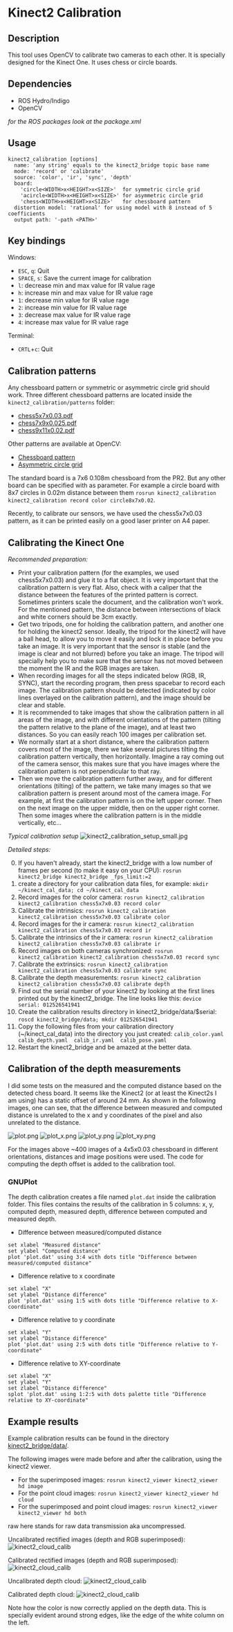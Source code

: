 # Kinect2 Calibration

## Description

This tool uses OpenCV to calibrate two cameras to each other. It is specially designed for the Kinect One. It uses chess or circle boards.

## Dependencies

- ROS Hydro/Indigo
- OpenCV

*for the ROS packages look at the package.xml*

## Usage

```
kinect2_calibration [options]
  name: 'any string' equals to the kinect2_bridge topic base name
  mode: 'record' or 'calibrate'
  source: 'color', 'ir', 'sync', 'depth'
  board:
    'circle<WIDTH>x<HEIGHT>x<SIZE>'  for symmetric circle grid
    'acircle<WIDTH>x<HEIGHT>x<SIZE>' for asymmetric circle grid
    'chess<WIDTH>x<HEIGHT>x<SIZE>'   for chessboard pattern
  distortion model: 'rational' for using model with 8 instead of 5 coefficients
  output path: '-path <PATH>'
```

## Key bindings

Windows:
- `ESC`, `q`: Quit
- `SPACE`, `s`: Save the current image for calibration
- `l`: decrease min and max value for IR value rage
- `h`: increase min and max value for IR value rage
- `1`: decrease min value for IR value rage
- `2`: increase min value for IR value rage
- `3`: decrease max value for IR value rage
- `4`: increase max value for IR value rage

Terminal:
- `CRTL`+`c`: Quit

## Calibration patterns

Any chessboard pattern or symmetric or asymmetric circle grid should work. Three different chessboard patterns are located inside the `kinect2_calibration/patterns` folder:
- [chess5x7x0.03.pdf](patterns/chess5x7x0.03.pdf)
- [chess7x9x0.025.pdf](patterns/chess7x9x0.025.pdf)
- [chess9x11x0.02.pdf](patterns/chess9x11x0.02.pdf)

Other patterns are available at OpenCV:
- [Chessboard pattern](http://docs.opencv.org/2.4.2/_downloads/pattern.png)
- [Asymmetric circle grid](http://docs.opencv.org/2.4.2/_downloads/acircles_pattern.png)

The standard board is a 7x6 0.108m chessboard from the PR2. But any other board can be specified with as parameter. For example a circle board with 8x7 circles in 0.02m distance between them `rosrun kinect2_calibration kinect2_calibration record color circle8x7x0.02`.

Recently, to calibrate our sensors, we have used the chess5x7x0.03 pattern, as it can be printed easily on a good laser printer on A4 paper.


## Calibrating the Kinect One

*Recommended preparation:*
- Print your calibration pattern (for the examples, we used chess5x7x0.03) and glue it to a flat object. It is very important that the calibration pattern is very flat. Also, check with a caliper that the distance between the features of the printed pattern is correct. Sometimes printers scale the document, and the calibration won't work. For the mentioned pattern, the distance between intersections of black and white corners should be 3cm exactly.
- Get two tripods, one for holding the calibration pattern, and another one for holding the kinect2 sensor. Ideally, the tripod for the kinect2 will have a ball head, to allow you to move it easily and lock it in place before you take an image. It is very important that the sensor is stable (and the image is clear and not blurred) before you take an image. The tripod will specially help you to make sure that the sensor has not moved between the moment the IR and the RGB images are taken.
- When recording images for all the steps indicated below (RGB, IR, SYNC), start the recording program, then press spacebar to record each image. The calibration pattern should be detected (indicated by color lines overlayed on the calibration pattern), and the image should be clear and stable. 
- It is recommended to take images that show the calibration pattern in all areas of the image, and with different orientations of the pattern (tilting the pattern relative to the plane of the image), and at least two distances. So you can easily reach 100 images per calibration set.
- We normally start at a short distance, where the calibration pattern covers most of the image, there we take several pictures tilting the calibration pattern vertically, then horizontally. Imagine a ray coming out of the camera sensor, this makes sure that you have images where the calibration pattern is not perpendicular to that ray.
- Then we move the calibration pattern further away, and for different orientations (tilting) of the pattern, we take many images so that we calibration pattern is present around most of the camera image. For example, at first the calibration pattern is on the left upper corner. Then on the next image on the upper middle, then on the upper right corner. Then some images where the calibration pattern is in the middle vertically, etc...

*Typical calibration setup*
![kinect2_calibration_setup_small.jpg](https://ai.uni-bremen.de/_media/kinect2_calibration_setup_small.jpg)

*Detailed steps:*

0. If you haven't already, start the kinect2_bridge with a low number of frames per second (to make it easy on your CPU): `rosrun kinect2_bridge kinect2_bridge _fps_limit:=2`
1. create a directory for your calibration data files, for example: `mkdir ~/kinect_cal_data; cd ~/kinect_cal_data`
2. Record images for the color camera: `rosrun kinect2_calibration kinect2_calibration chess5x7x0.03 record color` 
3. Calibrate the intrinsics: `rosrun kinect2_calibration kinect2_calibration chess5x7x0.03 calibrate color`
4. Record images for the ir camera: `rosrun kinect2_calibration kinect2_calibration chess5x7x0.03 record ir`
5. Calibrate the intrinsics of the ir camera: `rosrun kinect2_calibration kinect2_calibration chess5x7x0.03 calibrate ir`
6. Record images on both cameras synchronized: `rosrun kinect2_calibration kinect2_calibration chess5x7x0.03 record sync`
7. Calibrate the extrinsics: `rosrun kinect2_calibration kinect2_calibration chess5x7x0.03 calibrate sync`
8. Calibrate the depth measurements: `rosrun kinect2_calibration kinect2_calibration chess5x7x0.03 calibrate depth`
9. Find out the serial number of your kinect2 by looking at the first lines printed out by the kinect2_bridge. The line looks like this: 
  `device serial: 012526541941`
10. Create the calibration results directory in kinect2_bridge/data/$serial: `roscd kinect2_bridge/data; mkdir 012526541941`
11. Copy the following files from your calibration directory (~/kinect_cal_data) into the directory you just created: `calib_color.yaml  calib_depth.yaml  calib_ir.yaml  calib_pose.yaml`
12. Restart the kinect2_bridge and be amazed at the better data.
 


## Calibration of the depth measurements

I did some tests on the measured and the computed distance based on the detected chess board. It seems like the Kinect2 (or at least the Kinect2s I am using) has a static offset of around 24 mm. As shown in the following images, one can see, that the difference between measured and computed distance is unrelated to the x and y coordinates of the pixel and also unrelated to the distance.

![plot.png](http://ai.uni-bremen.de/wiki/_media/software/plot.png)
![plot_x.png](http://ai.uni-bremen.de/wiki/_media/software/plot_x.png)
![plot_y.png](http://ai.uni-bremen.de/wiki/_media/software/plot_y.png)
![plot_xy.png](http://ai.uni-bremen.de/wiki/_media/software/plot_xy.png)

For the images above ~400 images of a 4x5x0.03 chessboard in different orientations, distances and image positions were used. The code for computing the depth offset is added to the calibration tool.

### GNUPlot

The depth calibration creates a file named `plot.dat` inside the calibration folder. This files contains the results of the calibration in 5 columns: x, y, computed depth, measured depth, difference between computed and measured depth.

- Difference between measured/computed distance

```
set xlabel "Measured distance"
set ylabel "Computed distance"
plot 'plot.dat' using 3:4 with dots title "Difference between measured/computed distance"
```

- Difference relative to x coordinate

```
set xlabel "X"
set ylabel "Distance difference"
plot 'plot.dat' using 1:5 with dots title "Difference relative to X-coordinate"
```

- Difference relative to y coordinate

```
set xlabel "Y"
set ylabel "Distance difference"
plot 'plot.dat' using 2:5 with dots title "Difference relative to Y-coordinate"
```

- Difference relative to XY-coordinate

```
set xlabel "X"
set ylabel "Y"
set zlabel "Distance difference"
splot 'plot.dat' using 1:2:5 with dots palette title "Difference relative to XY-coordinate"
```

## Example results

Example calibration results can be found in the directory [kinect2_bridge/data/](../kinect2_bridge/data).

The following images were made before and after the calibration, using the kinect2 viewer.
 - For the superimposed images: `rosrun kinect2_viewer kinect2_viewer hd image`
 - For the point cloud images: `rosrun kinect2_viewer kinect2_viewer hd cloud`
 - For the superimposed and point cloud images: `rosrun kinect2_viewer kinect2_viewer hd both`

raw here stands for raw data transmission aka uncompressed.

Uncalibrated rectified images (depth and RGB superimposed): 
![kinect2_cloud_calib](https://ai.uni-bremen.de/_media/kinect2_raw_nocalib.png)

Calibrated rectified images (depth and RGB superimposed):
![kinect2_cloud_calib](https://ai.uni-bremen.de/_media/kinect2_raw_calib.png)

Uncalibrated depth cloud:
![kinect2_cloud_calib](https://ai.uni-bremen.de/_media/kinect2_cloud_nocalib.png)

Calibrated depth cloud:
![kinect2_cloud_calib](https://ai.uni-bremen.de/_media/kinect2_cloud_calib.png)

Note how the color is now correctly applied on the depth data. This is specially evident around strong edges, like the edge of the white column on the left.

